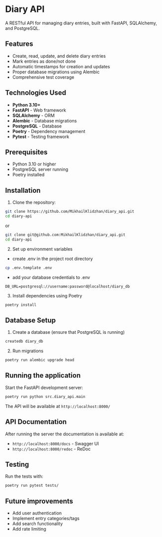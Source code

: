 # Diary API

A RESTful API for managing diary entries, built with FastAPI, SQLAlchemy, and PostgreSQL.

## Features

- Create, read, update, and delete diary entries
- Mark entries as done/not done
- Automatic timestamps for creation and updates
- Proper database migrations using Alembic
- Comprehensive test coverage

## Technologies Used

- **Python 3.10+**
- **FastAPI** - Web framework
- **SQLAlchemy** - ORM
- **Alembic** - Database migrations
- **PostgreSQL** - Database
- **Poetry** - Dependency management
- **Pytest** - Testing framework

## Prerequisites

- Python 3.10 or higher
- PostgreSQL server running
- Poetry installed

## Installation

1. Clone the repository:

```bash
git clone https://github.com/MikhailKlidzhan/diary_api.git
cd diary-api
```

or

```bash
git clone git@github.com:MikhailKlidzhan/diary_api.git
cd diary-api
```

2. Set up environment variables

- create .env in the project root directory

```bash
cp .env.template .env
```

- add your database credentials to .env

```text
DB_URL=postgresql://username:password@localhost/diary_db
```

3. Install dependencies using Poetry

```bash
poetry install
```

## Database Setup

1. Create a database (ensure that PostgreSQL is running)

```bash
createdb diary_db
```

2. Run migrations

```bash
poetry run alembic upgrade head
```

## Running the application

Start the FastAPI development server:

```bash
poetry run python src.diary_api.main
```

The API will be available at `http://localhost:8000/`

## API Documentation

After running the server the documentation is available at:

- `http://localhost:8000/docs` - Swagger UI
- `http://localhost:8000/redoc` - ReDoc

## Testing

Run the tests with:

```bash
poetry run pytest tests/
```

## Future improvements

- Add user authentication
- Implement entry categories/tags
- Add search functionality
- Add rate limiting
